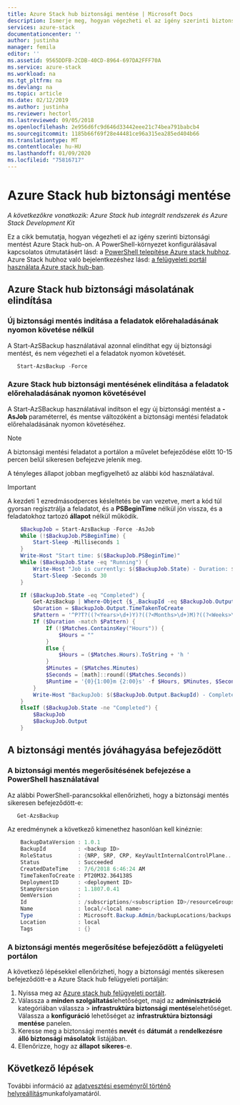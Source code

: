 ```yaml
---
title: Azure Stack hub biztonsági mentése | Microsoft Docs
description: Ismerje meg, hogyan végezheti el az igény szerinti biztonsági mentést Azure Stack hub-on.
services: azure-stack
documentationcenter: ''
author: justinha
manager: femila
editor: ''
ms.assetid: 9565DDFB-2CDB-40CD-8964-697DA2FFF70A
ms.service: azure-stack
ms.workload: na
ms.tgt_pltfrm: na
ms.devlang: na
ms.topic: article
ms.date: 02/12/2019
ms.author: justinha
ms.reviewer: hectorl
ms.lastreviewed: 09/05/2018
ms.openlocfilehash: 2e956d6fc9d646d33442eee21c74bea791babcb4
ms.sourcegitcommit: 1185b66f69f28e44481ce96a315ea285ed404b66
ms.translationtype: MT
ms.contentlocale: hu-HU
ms.lasthandoff: 01/09/2020
ms.locfileid: "75816717"
---
```

# <a name="back-up-azure-stack-hub"></a>Azure Stack hub biztonsági mentése

*A következőkre vonatkozik: Azure Stack hub integrált rendszerek és Azure Stack Development Kit*

Ez a cikk bemutatja, hogyan végezheti el az igény szerinti biztonsági mentést Azure Stack hub-on. A PowerShell-környezet konfigurálásával kapcsolatos útmutatásért lásd: a [PowerShell telepítése Azure stack hubhoz](azure-stack-powershell-install.md). Azure Stack hubhoz való bejelentkezéshez lásd: [a felügyeleti portál használata Azure stack hub-ban](azure-stack-manage-portals.md).

## <a name="start-azure-stack-hub-backup"></a>Azure Stack hub biztonsági másolatának elindítása

### <a name="start-a-new-backup-without-job-progress-tracking"></a>Új biztonsági mentés indítása a feladatok előrehaladásának nyomon követése nélkül
A Start-AzSBackup használatával azonnal elindíthat egy új biztonsági mentést, és nem végezheti el a feladatok nyomon követését.

```powershell
   Start-AzsBackup -Force
```

### <a name="start-azure-stack-hub-backup-with-job-progress-tracking"></a>Azure Stack hub biztonsági mentésének elindítása a feladatok előrehaladásának nyomon követésével
A Start-AzSBackup használatával indítson el egy új biztonsági mentést a **-AsJob** paraméterrel, és mentse változóként a biztonsági mentési feladatok előrehaladásának nyomon követéséhez.

> [!NOTE]
> A biztonsági mentési feladatot a portálon a művelet befejeződése előtt 10-15 percen belül sikeresen befejezve jelenik meg.
>
> A tényleges állapot jobban megfigyelhető az alábbi kód használatával.

> [!IMPORTANT]
> A kezdeti 1 ezredmásodperces késleltetés be van vezetve, mert a kód túl gyorsan regisztrálja a feladatot, és a **PSBeginTime** nélkül jön vissza, és a feladatokhoz tartozó **állapot** nélkül működik.

```powershell
    $BackupJob = Start-AzsBackup -Force -AsJob
    While (!$BackupJob.PSBeginTime) {
        Start-Sleep -Milliseconds 1
    }
    Write-Host "Start time: $($BackupJob.PSBeginTime)"
    While ($BackupJob.State -eq "Running") {
        Write-Host "Job is currently: $($BackupJob.State) - Duration: $((New-TimeSpan -Start ($BackupJob.PSBeginTime) -End (Get-Date)).ToString().Split(".")[0])"
        Start-Sleep -Seconds 30
    }

    If ($BackupJob.State -eq "Completed") {
        Get-AzsBackup | Where-Object {$_.BackupId -eq $BackupJob.Output.BackupId}
        $Duration = $BackupJob.Output.TimeTakenToCreate
        $Pattern = '^P?T?((?<Years>\d+)Y)?((?<Months>\d+)M)?((?<Weeks>\d+)W)?((?<Days>\d+)D)?(T((?<Hours>\d+)H)?((?<Minutes>\d+)M)?((?<Seconds>\d*(\.)?\d*)S)?)$'
        If ($Duration -match $Pattern) {
            If (!$Matches.ContainsKey("Hours")) {
                $Hours = ""
            } 
            Else {
                $Hours = ($Matches.Hours).ToString + 'h '
            }
            $Minutes = ($Matches.Minutes)
            $Seconds = [math]::round(($Matches.Seconds))
            $Runtime = '{0}{1:00}m {2:00}s' -f $Hours, $Minutes, $Seconds
        }
        Write-Host "BackupJob: $($BackupJob.Output.BackupId) - Completed with Status: $($BackupJob.Output.Status) - It took: $($Runtime) to run" -ForegroundColor Green
    }
    ElseIf ($BackupJob.State -ne "Completed") {
        $BackupJob
        $BackupJob.Output
    }
```

## <a name="confirm-backup-has-completed"></a>A biztonsági mentés jóváhagyása befejeződött

### <a name="confirm-backup-has-completed-using-powershell"></a>A biztonsági mentés megerősítésének befejezése a PowerShell használatával
Az alábbi PowerShell-parancsokkal ellenőrizheti, hogy a biztonsági mentés sikeresen befejeződött-e:

```powershell
   Get-AzsBackup
```

Az eredménynek a következő kimenethez hasonlóan kell kinéznie:

```powershell
    BackupDataVersion : 1.0.1
    BackupId          : <backup ID>
    RoleStatus        : {NRP, SRP, CRP, KeyVaultInternalControlPlane...}
    Status            : Succeeded
    CreatedDateTime   : 7/6/2018 6:46:24 AM
    TimeTakenToCreate : PT20M32.364138S
    DeploymentID      : <deployment ID>
    StampVersion      : 1.1807.0.41
    OemVersion        : 
    Id                : /subscriptions/<subscription ID>/resourceGroups/System.local/providers/Microsoft.Backup.Admin/backupLocations/local/backups/<backup ID>
    Name              : local/<local name>
    Type              : Microsoft.Backup.Admin/backupLocations/backups
    Location          : local
    Tags              : {}
```

### <a name="confirm-backup-has-completed-in-the-administrator-portal"></a>A biztonsági mentés megerősítése befejeződött a felügyeleti portálon
A következő lépésekkel ellenőrizheti, hogy a biztonsági mentés sikeresen befejeződött-e a Azure Stack hub felügyeleti portálján:

1. Nyissa meg az [Azure stack hub felügyeleti portált](azure-stack-manage-portals.md).
2. Válassza a **minden szolgáltatás**lehetőséget, majd az **adminisztráció** kategóriában válassza > **infrastruktúra biztonsági mentése**lehetőséget. Válassza a **konfiguráció** lehetőséget az **infrastruktúra biztonsági mentése** panelen.
3. Keresse meg a biztonsági mentés **nevét** és **dátumát** a **rendelkezésre álló biztonsági másolatok** listájában.
4. Ellenőrizze, hogy az **állapot** **sikeres**-e.

## <a name="next-steps"></a>Következő lépések

További információ az [adatvesztési eseményről történő helyreállítás](azure-stack-backup-recover-data.md)munkafolyamatáról.
